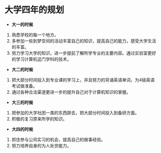 # __大学四年的规划__
* __大一的时候__
1. 熟悉学校的每一个地方。
2. 多参加一些到梦空间的活动丰富自己的知识，提高自己的能力，感受大学生活的丰富。
3. 努力学习大学的知识，进一步提前了解所学专业的主要内容。通过实验室更好的学习计算机这门学科的技术。
* __大二的时候__
1. 把大部分时间投入到专业课的学习上，并且努力的背诵英语单词，为4级英语考试做准备。
2. 通过各种合法渠道更进一步的提升自己对于计算机知识的掌握。
* __大三的时候__
1. 把参加的大学社团一类的东西辞去，把大部分时间投入到备研方面。
2. 积极的复习原来所学的知识。
* __大四的时候__
1. 抓住参与公司实习的机会，提高自己的做事经验。
2. 努力培养自身的为人处世能力。

